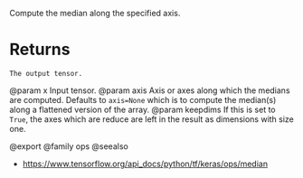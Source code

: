 Compute the median along the specified axis.

# Returns
    The output tensor.

@param x Input tensor.
@param axis Axis or axes along which the medians are computed. Defaults to
    `axis=None` which is to compute the median(s) along a flattened
    version of the array.
@param keepdims If this is set to `True`, the axes which are reduce
    are left in the result as dimensions with size one.

@export
@family ops
@seealso
+ <https://www.tensorflow.org/api_docs/python/tf/keras/ops/median>
